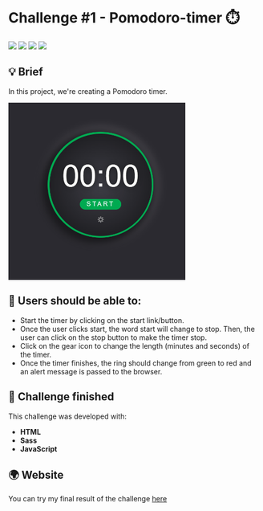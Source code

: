 # Challenge #1 - Pomodoro-timer ⏱️

<div align="left" >
<img src="https://img.shields.io/github/stars/jaenfigueroa/Pomodoro-timer">
<img src="https://img.shields.io/github/forks/jaenfigueroa/Pomodoro-timer">
<img src="https://img.shields.io/github/issues-pr/jaenfigueroa/Pomodoro-timer">
<img src="https://img.shields.io/github/issues/jaenfigueroa/Pomodoro-timer">
</div>

## 💡 Brief

In this project, we're creating a Pomodoro timer.

<img src="./assets/temporizador1.gif" align="center" style="width: 70%" />

## 📌 Users should be able to:
 - Start the timer by clicking on the start link/button.
 - Once the user clicks start, the word start will change to stop. Then, the user can click on the stop button to make the timer stop.
 - Click on the gear icon to change the length (minutes and seconds) of the timer.
 - Once the timer finishes, the ring should change from green to red and an alert message is passed to the browser.
 
## 🚀 Challenge finished

This challenge was developed with:
- **HTML**
- **Sass**
- **JavaScript**

## 🌍 Website
You can try my final result of the challenge [here](https://jaenfigueroa.github.io/reto-temporizador/)

